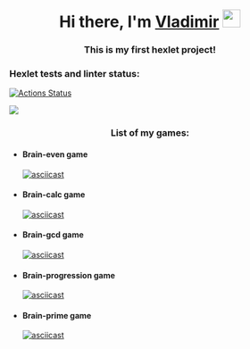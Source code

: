 <h1 align="center">Hi there, I'm <a href="https://ru.hexlet.io/u/vadimir_glu" target="_blank">Vladimir</a> 
<img src="https://github.com/blackcater/blackcater/raw/main/images/Hi.gif" height="32"/></h1>
<h3 align="center">This is my first hexlet project!</h3>

### Hexlet tests and linter status:

[![Actions Status](https://github.com/VladimirGlushchenko/frontend-project-44/workflows/hexlet-check/badge.svg)](https://github.com/VladimirGlushchenko/frontend-project-44/actions)

<a href="https://codeclimate.com/github/VladimirGlushchenko/frontend-project-44/maintainability"><img src="https://api.codeclimate.com/v1/badges/4398405bbe15bade5548/maintainability" /></a>

<h3 align="center">List of my games:</h3>

<ul>
  <li><h4>Brain-even game</h4></li>

[![asciicast](https://asciinema.org/a/544839.svg)](https://asciinema.org/a/544839)
<script id="asciicast-544839" src="https://asciinema.org/a/544839.js" async></script>

  <li><h4>Brain-calc game</h4></li>

[![asciicast](https://asciinema.org/a/545955.svg)](https://asciinema.org/a/545955)

  <li><h4>Brain-gcd game</h4></li>

[![asciicast](https://asciinema.org/a/546589.svg)](https://asciinema.org/a/546589)

  <li><h4>Brain-progression game</h4></li>

[![asciicast](https://asciinema.org/a/547030.svg)](https://asciinema.org/a/547030)

  <li><h4>Brain-prime game</h4></li>

[![asciicast](https://asciinema.org/a/547761.svg)](https://asciinema.org/a/547761)
</ul>